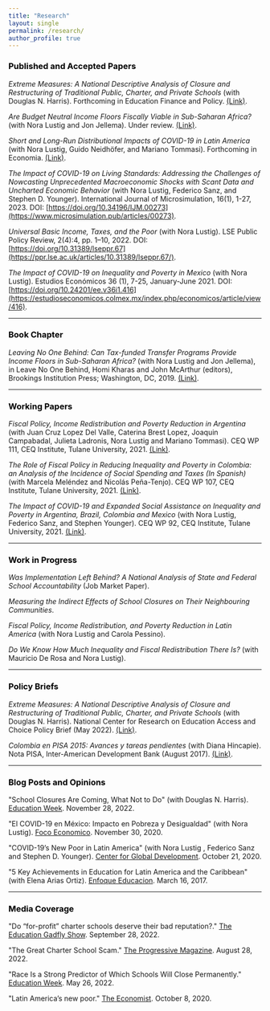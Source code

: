```yaml
---
title: "Research"
layout: single
permalink: /research/
author_profile: true
---
```


### <span style="color:#000000">Published and Accepted Papers</span> 

*Extreme Measures: A National Descriptive Analysis of Closure and Restructuring of Traditional Public, Charter, and Private Schools* (with Douglas N. Harris). Forthcoming in Education Finance and Policy. [(Link)](https://direct.mit.edu/edfp/article-abstract/doi/10.1162/edfp_a_00386/112923/Extreme-Measures-A-National-Descriptive-Analysis?redirectedFrom=fulltext).

*Are Budget Neutral Income Floors Fiscally Viable in Sub-Saharan Africa?* (with Nora Lustig and Jon Jellema). Under review. [(Link)](https://www.cgdev.org/sites/default/files/are-budget-neutral-income-floors-fiscally-viable-sub-saharan-africa.pdf).

*Short and Long-Run Distributional Impacts of COVID-19 in Latin America* (with Nora Lustig, Guido Neidhöfer, and Mariano Tommasi). Forthcoming in Economia. [(Link)](https://economia.lacea.org/Forthcoming%20papers/lustig_neidhofer_tommasi_covid_latam.pdf).

*The Impact of COVID-19 on Living Standards: Addressing the Challenges of Nowcasting Unprecedented Macroeconomic Shocks with Scant Data and Uncharted Economic Behavior* (with Nora Lustig, Federico Sanz, and Stephen D. Younger). International Journal of Microsimulation, 16(1), 1-27, 2023. DOI: [https://doi.org/10.34196/IJM.00273](https://www.microsimulation.pub/articles/00273).

*Universal Basic Income, Taxes, and the Poor* (with Nora Lustig). LSE Public Policy Review, 2(4):4, pp. 1–10, 2022. DOI: [https://doi.org/10.31389/lseppr.67](https://ppr.lse.ac.uk/articles/10.31389/lseppr.67/).

*The Impact of COVID-19 on Inequality and Poverty in Mexico* (with Nora Lustig). Estudios
Económicos 36 (1), 7-25, January-June 2021. DOI: [https://doi.org/10.24201/ee.v36i1.416](https://estudioseconomicos.colmex.mx/index.php/economicos/article/view/416).

---

### <span style="color:#000000">Book Chapter</span>  

*Leaving No One Behind: Can Tax-funded Transfer Programs Provide Income Floors in Sub-Saharan Africa?* (with Nora Lustig and Jon Jellema), in Leave No One Behind, Homi Kharas and John McArthur (editors), Brookings Institution Press; Washington, DC, 2019. [(Link)](https://www.brookings.edu/wp-content/uploads/2019/09/LNOB_Chapter9.pdf).

---

### <span style="color:#000000">Working Papers</span> 

*Fiscal Policy, Income Redistribution and Poverty Reduction in Argentina* (with Juan Cruz Lopez Del Valle, Caterina Brest Lopez, Joaquin Campabadal, Julieta Ladronis, Nora Lustig and Mariano Tommasi). CEQ WP 111, CEQ Institute, Tulane University, 2021. [(Link)](https://repec.tulane.edu/RePEc/ceq/ceq111.pdf).

*The Role of Fiscal Policy in Reducing Inequality and Poverty in Colombia: an Analysis of the Incidence of Social Spending and Taxes (In Spanish)* (with Marcela Meléndez and Nicolás Peña-Tenjo). CEQ WP 107, CEQ Institute, Tulane University, 2021. [(Link)](http://repec.tulane.edu/RePEc/ceq/ceq107.pdf).

*The Impact of COVID-19 and Expanded Social Assistance on Inequality and Poverty in Argentina, Brazil, Colombia and Mexico* (with Nora Lustig, Federico Sanz, and Stephen Younger). CEQ WP 92, CEQ Institute, Tulane University, 2021. [(Link)](http://repec.tulane.edu/RePEc/ceq/ceq92.pdf).

---

### <span style="color:#000000">Work in Progress</span>  

*Was Implementation Left Behind? A National Analysis of State and Federal School Accountability* (Job Market Paper).

*Measuring the Indirect Effects of School Closures on Their Neighbouring Communities*.

*Fiscal Policy, Income Redistribution, and Poverty Reduction in Latin America* (with Nora Lustig and Carola Pessino).

*Do We Know How Much Inequality and Fiscal Redistribution There Is?* (with Mauricio De Rosa and Nora Lustig).

---

### <span style="color:#000000">Policy Briefs</span> 

*Extreme Measures: A National Descriptive Analysis of Closure and Restructuring of Traditional Public, Charter, and Private Schools* (with Douglas N. Harris). National Center for Research on Education Access and Choice Policy Brief (May 2022). [(Link)](https://reachcentered.org/uploads/policybrief/REACH-National-Closure-Restructuring-2022-05-24.pdf).

*Colombia en PISA 2015: Avances y tareas pendientes* (with Diana Hincapie). Nota PISA, Inter-American Development Bank (August 2017). [(Link)](https://publications.iadb.org/es/colombia-en-pisa-2015-avances-y-tareas-pendientes). 

---

### <span style="color:#000000">Blog Posts and Opinions</span> 

"School Closures Are Coming, What Not to Do" (with Douglas N. Harris). [Education Week](https://www.edweek.org/leadership/opinion-school-closures-are-coming-what-not-to-do/2022/11). November 28, 2022.

"El COVID-19 en México: Impacto en Pobreza y Desigualdad" (with Nora Lustig). [Foco Economico](https://dev.focoeconomico.org/2020/11/30/el-covid-19-en-mexico-impacto-en-pobreza-y-desigualdad/). November 30, 2020.

"COVID-19’s New Poor in Latin America" (with Nora Lustig , Federico Sanz and Stephen D. Younger). [Center for Global Development](https://www.cgdev.org/blog/covid-19s-new-poor-latin-america). October 21, 2020.

"5 Key Achievements in Education for Latin America and the Caribbean" (with Elena Arias Ortiz). [Enfoque Educacion](https://blogs.iadb.org/educacion/en/cima-5-key-achievements-in-education-for-latin-america-and-the-caribbean/). March 16, 2017.

---

### <span style="color:#000000">Media Coverage</span> 

"Do “for-profit” charter schools deserve their bad reputation?." [The Education Gadfly Show](https://fordhaminstitute.org/national/resources/education-gadfly-show-839-do-profit-charter-schools-deserve-their-bad-reputation). September 28, 2022.

"The Great Charter School Scam." [The Progressive Magazine](https://progressive.org/magazine/the-great-charter-school-scam-burris/). August 28, 2022.

"Race Is a Strong Predictor of Which Schools Will Close Permanently." [Education Week](https://www.edweek.org/leadership/race-is-a-strong-predictor-of-which-schools-will-close-permanently-study-shows/2022/05). May 26, 2022.

"Latin America’s new poor." [The Economist](https://www.economist.com/the-americas/2020/10/08/latin-americas-new-poor). October 8, 2020.



